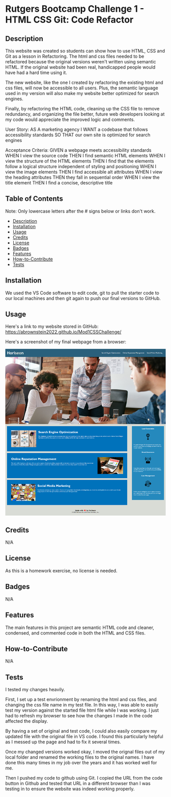 # Rutgers Bootcamp Challenge 1 - HTML CSS Git: Code Refactor

## Description
This website was created so students can show how to use HTML, CSS and Git as a lesson in Refactoring.  The html and css files needed to be refactored because the original versions weren't written using semantic HTML.  If the original website had been real, handicapped people would have had a hard time using it.  

The new website, like the one I created by refactoring the existing html and css files, will now be accessible to all users.  Plus, the semantic language used in my version will also make my website better optimized for search engines.  

Finally, by refactoring the HTML code, cleaning up the CSS file to remove redundancy, and organizing the file better, future web developers looking at my code would appreciate the improved logic and comments.  
 
User Story:
AS A marketing agency
I WANT a codebase that follows accessibility standards
SO THAT our own site is optimized for search engines

Acceptance Criteria:
GIVEN a webpage meets accessibility standards
WHEN I view the source code
THEN I find semantic HTML elements
WHEN I view the structure of the HTML elements
THEN I find that the elements follow a logical structure independent of styling and positioning
WHEN I view the image elements
THEN I find accessible alt attributes
WHEN I view the heading attributes
THEN they fall in sequential order
WHEN I view the title element
THEN I find a concise, descriptive title

## Table of Contents

Note: Only lowercase letters after the # signs below or links don't work.
- [Description](#description)
- [Installation](#installation)
- [Usage](#usage)
- [Credits](#credits)
- [License](#license)
- [Badges](#badges)
- [Features](#features)
- [How-to-Contribute](#how-to-contribute)
- [Tests](tests)

## Installation

We used the VS Code software to edit code, git to pull the starter code to our local machines and then git again to push our final versions to GitHub.  

## Usage

Here's a link to my website stored in GitHub:
https://abrownstein2022.github.io/Mod1CSSChallenge/

Here's a screenshot of my final webpage from a browser:
    
![website-image](assets/images/Mod1Website.png)
    

## Credits
N/A

## License

As this is a homework exercise, no license is needed.

## Badges

N/A

## Features

The main features in this project are semantic HTML code and cleaner, condensed, and commented code in both the HTML and CSS files.

## How-to-Contribute

N/A

## Tests

I tested my changes heavily.  

First, I set up a test envrionment by renaming the html and css files, and changing the css file name in my test file.  In this way, I was able to easily test my version against the started file html file while I was working.  I just had to refresh my browser to see how the changes I made in the code affected the display.  

By having a set of original and test code, I could also easily compare my updated file with the original file in VS code.  I found this particularly helpful as I messed up the page and had to fix it several times.

Once my changed versions worked okay, I moved the orignal files out of my local folder and renamed the working files to the original names.  I have done this many times in my job over the years and it has worked well for me.

Then I pushed my code to github using Git.  I copied the URL from the code button in Github and tested that URL in a different browser than I was testing in to ensure the website was indeed working properly.